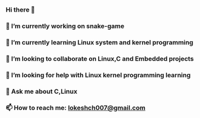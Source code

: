 ### Hi there 👋
### 🔭 I’m currently working on snake-game
### 🌱 I’m currently learning Linux system and kernel programming
### 👯 I’m looking to collaborate on Linux,C and Embedded projects
### 🤔 I’m looking for help with Linux kernel programming learning
### 💬 Ask me about C,Linux
### 📫 How to reach me: lokeshch007@gmail.com
<!--
**lokeshchebrolu/lokeshchebrolu** is a ✨ _special_ ✨ repository because its `README.md` (this file) appears on your GitHub profile.
-->
